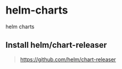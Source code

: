 # helm-charts

helm charts

## Install helm/chart-releaser

> <https://github.com/helm/chart-releaser>
